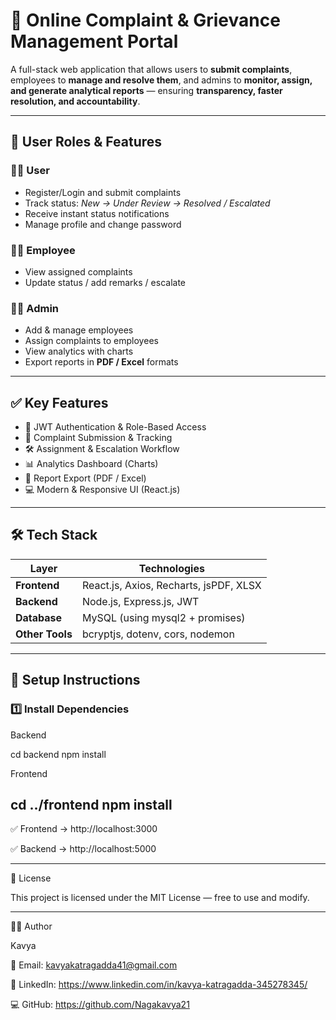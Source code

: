 # 🧾 Online Complaint & Grievance Management Portal

A full-stack web application that allows users to **submit complaints**, employees to **manage and resolve them**, and admins to **monitor, assign, and generate analytical reports** — ensuring **transparency, faster resolution, and accountability**.

---

## 👥 User Roles & Features

### 👩‍🎓 User
- Register/Login and submit complaints  
- Track status: *New → Under Review → Resolved / Escalated*  
- Receive instant status notifications  
- Manage profile and change password  

### 👨‍🔧 Employee
- View assigned complaints  
- Update status / add remarks / escalate  

### 🧑‍💼 Admin
- Add & manage employees  
- Assign complaints to employees  
- View analytics with charts  
- Export reports in **PDF / Excel** formats  

---

## ✅ Key Features

- 🔐 JWT Authentication & Role-Based Access  
- 📩 Complaint Submission & Tracking  
- 🛠 Assignment & Escalation Workflow  
- 📊 Analytics Dashboard (Charts)  
- 📄 Report Export (PDF / Excel)  
- 💻 Modern & Responsive UI (React.js)  

---

## 🛠 Tech Stack

| Layer | Technologies |
|--------|-------------------------|
| **Frontend** | React.js, Axios, Recharts, jsPDF, XLSX |
| **Backend** | Node.js, Express.js, JWT |
| **Database** | MySQL (using mysql2 + promises) |
| **Other Tools** | bcryptjs, dotenv, cors, nodemon |

---

## 🚀 Setup Instructions

### 1️⃣ Install Dependencies

Backend

cd backend
npm install


Frontend

cd ../frontend
npm install
---

✅ Frontend → http://localhost:3000

✅ Backend → http://localhost:5000

---

🪪 License

This project is licensed under the MIT License — free to use and modify. 

---

👩‍💻 Author

Kavya

📧 Email: kavyakatragadda41@gmail.com

🔗 LinkedIn: https://www.linkedin.com/in/kavya-katragadda-345278345/

💻 GitHub: https://github.com/Nagakavya21

